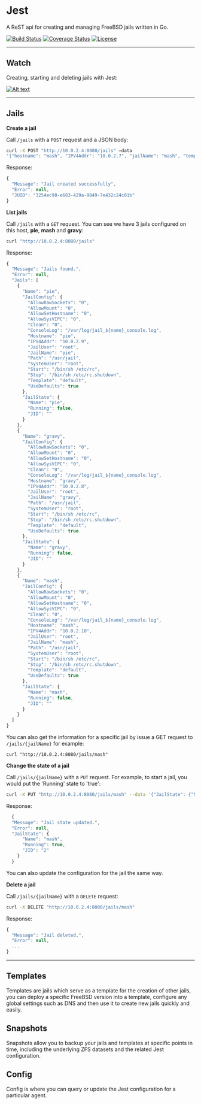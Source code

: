 # Jest
A ReST api for creating and managing FreeBSD jails written in Go.

[![Build Status](https://travis-ci.org/altsrc-io/Jest.svg?branch=master)](https://travis-ci.org/altsrc-io/Jest)
[![Coverage Status](https://coveralls.io/repos/github/altsrc-io/Jest/badge.svg?branch=master)](https://coveralls.io/github/altsrc-io/Jest?branch=master)
[![License](https://img.shields.io/badge/License-BSD%203--Clause-blue.svg)](https://opensource.org/licenses/BSD-3-Clause)

----------

## Watch ##

Creating, starting and deleting jails with Jest:

[![Alt text](https://img.youtube.com/vi/tsEJM3Kko7o/0.jpg)](https://www.youtube.com/watch?v=tsEJM3Kko7o)

----------

## Jails ##
**Create a jail**

Call `/jails` with a `POST` request and a JSON body:
```bash
curl -X POST "http://10.0.2.4:8080/jails" –data 
'{"hostname": "mash", "IPV4Addr": "10.0.2.7", "jailName": "mash", "template": "default", "useDefaults": true}'
```
Response:
```javascript
{
  "Message": "Jail created successfully",
  "Error": null,
  "JUID": "3254ec98-e683-429a-9849-7e432c24c01b"
}
```
**List jails**

Call `/jails` with a `GET` request. You can see we have 3 jails configured on this host, **pie**, **mash** and **gravy**:
```bash
curl "http://10.0.2.4:8080/jails"
```
Response:
```javascript
{
  "Message": "Jails found.",
  "Error": null,
  "Jails": [
    {
      "Name": "pie",
      "JailConfig": {
        "AllowRawSockets": "0",
        "AllowMount": "0",
        "AllowSetHostname": "0",
        "AllowSysVIPC": "0",
        "Clean": "0",
        "ConsoleLog": "/var/log/jail_${name}_console.log",
        "Hostname": "pie",
        "IPV4Addr": "10.0.2.9",
        "JailUser": "root",
        "JailName": "pie",
        "Path": "/usr/jail",
        "SystemUser": "root",
        "Start": "/bin/sh /etc/rc",
        "Stop": "/bin/sh /etc/rc.shutdown",
        "Template": "default",
        "UseDefaults": true
      },
      "JailState": {
        "Name": "pie",
        "Running": false,
        "JID": ""
      }
    },
    {
      "Name": "gravy",
      "JailConfig": {
        "AllowRawSockets": "0",
        "AllowMount": "0",
        "AllowSetHostname": "0",
        "AllowSysVIPC": "0",
        "Clean": "0",
        "ConsoleLog": "/var/log/jail_${name}_console.log",
        "Hostname": "gravy",
        "IPV4Addr": "10.0.2.8",
        "JailUser": "root",
        "JailName": "gravy",
        "Path": "/usr/jail",
        "SystemUser": "root",
        "Start": "/bin/sh /etc/rc",
        "Stop": "/bin/sh /etc/rc.shutdown",
        "Template": "default",
        "UseDefaults": true
      },
      "JailState": {
        "Name": "gravy",
        "Running": false,
        "JID": ""
      }
    },
    {
      "Name": "mash",
      "JailConfig": {
        "AllowRawSockets": "0",
        "AllowMount": "0",
        "AllowSetHostname": "0",
        "AllowSysVIPC": "0",
        "Clean": "0",
        "ConsoleLog": "/var/log/jail_${name}_console.log",
        "Hostname": "mash",
        "IPV4Addr": "10.0.2.10",
        "JailUser": "root",
        "JailName": "mash",
        "Path": "/usr/jail",
        "SystemUser": "root",
        "Start": "/bin/sh /etc/rc",
        "Stop": "/bin/sh /etc/rc.shutdown",
        "Template": "default",
        "UseDefaults": true
      },
      "JailState": {
        "Name": "mash",
        "Running": false,
        "JID": ""
      }
    }
  ]
}
```
You can also get the information for a specific jail by issue a GET request to `/jails/{jailName}` for example:

    curl "http://10.0.2.4:8080/jails/mash"


**Change the state of a jail**

Call `/jails/{jailName}` with a `PUT` request. For example, to start a jail, you would put the 'Running' state to 'true':
```bash
curl -X PUT "http://10.0.2.4:8080/jails/mash" --data '{"JailState": {"Name": "mash","Running": true}}'
```
Response:
```javascript
  {
  "Message": "Jail state updated.",
  "Error": null,
  "JailState": {
      "Name": "mash",
      "Running": true,
      "JID": "2"
    }
  }
```

You can also update the configuration for the jail the same way.

**Delete a jail**

Call `/jails/{jailName}` with a `DELETE` request:
```bash
curl -X DELETE "http://10.0.2.4:8080/jails/mash"
```
Response:
```javascript
{
  "Message": "Jail deleted.",
  "Error": null,
  ...
}
```

----------

## Templates ##
Templates are jails which serve as a template for the creation of other jails, you can deploy a specific FreeBSD version into a template, configure any global settings such as DNS and then use it to create new jails quickly and easily. 

## Snapshots ##
Snapshots allow you to backup your jails and templates at specific points in time, including the underlying ZFS datasets and the related Jest configuration.

## Config ##
Config is where you can query or update the Jest configuration for a particular agent.
